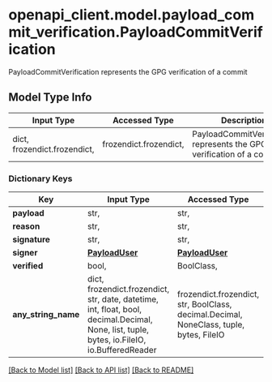 # openapi_client.model.payload_commit_verification.PayloadCommitVerification

PayloadCommitVerification represents the GPG verification of a commit

## Model Type Info
Input Type | Accessed Type | Description | Notes
------------ | ------------- | ------------- | -------------
dict, frozendict.frozendict,  | frozendict.frozendict,  | PayloadCommitVerification represents the GPG verification of a commit | 

### Dictionary Keys
Key | Input Type | Accessed Type | Description | Notes
------------ | ------------- | ------------- | ------------- | -------------
**payload** | str,  | str,  |  | [optional] 
**reason** | str,  | str,  |  | [optional] 
**signature** | str,  | str,  |  | [optional] 
**signer** | [**PayloadUser**](PayloadUser.md) | [**PayloadUser**](PayloadUser.md) |  | [optional] 
**verified** | bool,  | BoolClass,  |  | [optional] 
**any_string_name** | dict, frozendict.frozendict, str, date, datetime, int, float, bool, decimal.Decimal, None, list, tuple, bytes, io.FileIO, io.BufferedReader | frozendict.frozendict, str, BoolClass, decimal.Decimal, NoneClass, tuple, bytes, FileIO | any string name can be used but the value must be the correct type | [optional]

[[Back to Model list]](../../README.md#documentation-for-models) [[Back to API list]](../../README.md#documentation-for-api-endpoints) [[Back to README]](../../README.md)

